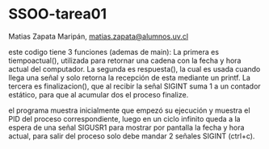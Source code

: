 # SSOO-tarea01

Matias Zapata Maripán, matias.zapata@alumnos.uv.cl

este codigo tiene 3 funciones (ademas de main):
La primera es tiempoactual(), utilizada para retornar una cadena con la fecha y hora actual del computador.
La segunda es respuesta(), la cual es usada cuando llega una señal y solo retorna la recepción de esta mediante un printf.
La tercera es finalizacion(), que al recibir la señal SIGINT suma 1 a un contador estático, para que al acumular dos el proceso finalize.

el programa muestra inicialmente que empezó su ejecución y muestra el PID del proceso correspondiente, luego en un ciclo infinito queda a la espera de una señal SIGUSR1 para mostrar por pantalla la fecha y hora actual, para salir del proceso solo debe mandar 2 señales SIGINT (ctrl+c).
